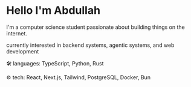 # Hello I'm Abdullah

I'm a computer science student passionate about building things on the internet. 

currently interested in backend systems, agentic systems, and web development

🛠️ languages: TypeScript, Python, Rust

⚙️ tech: React, Next.js, Tailwind, PostgreSQL, Docker, Bun
